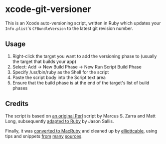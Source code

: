 xcode-git-versioner
===================
This is an Xcode auto-versioning script, written in Ruby which updates your
`Info.plist`'s `CFBundleVersion` to the latest git revision number.

Usage
-----
1. Right-click the target you want to add the versioning phase to (usually the
    target that builds your app)
2. Select: Add -> New Build Phase -> New Run Script Build Phase
3. Specify /usr/bin/ruby as the Shell for the script
4. Paste the script body into the Script text area
5. Ensure that the build phase is at the end of the target's list of build
    phases

Credits
-------
The script is based on [an original Perl][perl] script by Marcus S. Zarra and
Matt Long, subsequently [adapted to Ruby][ruby] by Jason Sallis.

Finally, it was [converted to MacRuby][macruby] and cleaned up by
[elliottcable][], using tips and snippets [from][s1] [many][s2] [sources][s3].

  [perl]: <http://www.cimgf.com/2008/04/13/git-and-xcode-a-git-build-number-script/> "Git and Xcode: A git build number script"
  [ruby]: <http://github.com/jsallis/xcode-git-versioner> "jsallis' xcode-git-versioner on GitHub"
  [macruby]: <http://github.com/elliottcable/xcode-git-versioner> "elliottcable's xcode-git-versioner on GitHub"
  [elliottcable]: <http://elliottcable.name/> "elliottcable's home page"
  [s1]: <http://www.stompy.org/2008/08/14/xcode-and-git-another-build-script/>
  [s2]: <http://www.furmanek.net/36/using-macruby-to-set-xcode-project-version-from-git/>
  [s3]: <http://www.codecollector.net/view/D2330B49-A01F-420F-B2FC-EFE8937D6DB1>